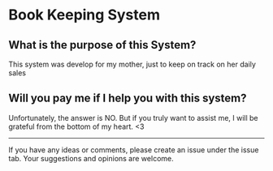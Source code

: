 # Book Keeping System

## What is the purpose of this System?
This system was develop for my mother, just to keep on track on her daily sales

## Will you pay me if I help you with this system?
Unfortunately, the answer is NO. But if you truly want to assist me, I will be grateful from the bottom of my heart. <3

----
If you have any ideas or comments, please create an issue under the issue tab. Your suggestions and opinions are welcome.

